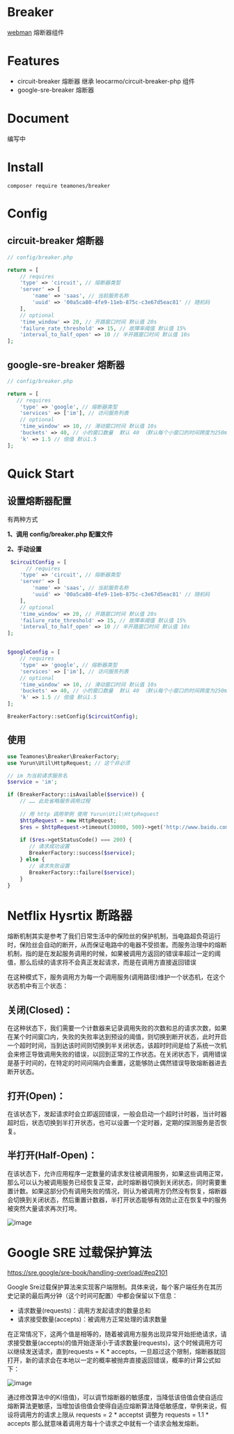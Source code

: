 # Breaker
[webman](https://github.com/walkor/webman)  熔断器组件

# Features

- circuit-breaker 熔断器 继承 leocarmo/circuit-breaker-php 组件
- google-sre-breaker 熔断器

# Document

编写中

# Install

```
composer require teamones/breaker
```

# Config

## circuit-breaker 熔断器

```php
// config/breaker.php

return = [
    // requires
    'type' => 'circuit', // 熔断器类型
    'server' => [
        'name' => 'saas', // 当前服务名称
        'uuid' => '00a5ca80-4fe9-11eb-875c-c3e67d5eac81' // 随机码
    ],
    // optional
    'time_window' => 20, // 开路窗口时间 默认值 20s
    'failure_rate_threshold' => 15, // 故障率阈值 默认值 15%
    'interval_to_half_open' => 10 // 半开路窗口时间 默认值 10s
];
```

## google-sre-breaker 熔断器

```php
// config/breaker.php

return = [
   // requires
    'type' => 'google', // 熔断器类型
    'services' => ['im'], // 访问服务列表
    // optional
    'time_window' => 10, // 滑动窗口时间 默认值 10s
    'buckets' => 40, // 小的窗口数量  默认 40 （默认每个小窗口的时间跨度为250ms）
    'k' => 1.5 // 倍值 默认1.5
];
```

# Quick Start

## 设置熔断器配置

有两种方式

**1、调用 config/breaker.php 配置文件**

**2、手动设置**

```php
 $circuitConfig = [
      // requires
    'type' => 'circuit', // 熔断器类型
    'server' => [
        'name' => 'saas', // 当前服务名称
        'uuid' => '00a5ca80-4fe9-11eb-875c-c3e67d5eac81' // 随机码
    ],
    // optional
    'time_window' => 20, // 开路窗口时间 默认值 20s
    'failure_rate_threshold' => 15, // 故障率阈值 默认值 15%
    'interval_to_half_open' => 10 // 半开路窗口时间 默认值 10s
];


$googleConfig = [
    // requires
    'type' => 'google', // 熔断器类型
    'services' => ['im'], // 访问服务列表
    // optional
    'time_window' => 10, // 滑动窗口时间 默认值 10s
    'buckets' => 40, // 小的窗口数量  默认 40 （默认每个小窗口的时间跨度为250ms）
    'k' => 1.5 // 倍值 默认1.5
];

BreakerFactory::setConfig($circuitConfig);
```

## 使用

```php
use Teamones\Breaker\BreakerFactory;
use Yurun\Util\HttpRequest; // 这个非必须

// im 为当前请求服务名
$service = 'im';

if (BreakerFactory::isAvailable($service)) { 
    // …… 此处省略服务调用过程
    
    // 用 http 调用举例 使用 Yurun\Util\HttpRequest
    $httpRequest = new HttpRequest;
    $res = $httpRequest->timeout(30000, 500)->get('http://www.baidu.com');
    
    if ($res->getStatusCode() === 200) {
       // 请求成功设置
       BreakerFactory::success($service);
    } else {
       // 请求失败设置
       BreakerFactory::failure($service);
    }
}
```

# Netflix Hysrtix 断路器

熔断机制其实是参考了我们日常生活中的保险丝的保护机制，当电路超负荷运行时，保险丝会自动的断开，从而保证电路中的电器不受损害。而服务治理中的熔断机制，指的是在发起服务调用的时候，如果被调用方返回的错误率超过一定的阈值，那么后续的请求将不会真正发起请求，而是在调用方直接返回错误

在这种模式下，服务调用方为每一个调用服务(调用路径)维护一个状态机，在这个状态机中有三个状态：

## 关闭(Closed)：

在这种状态下，我们需要一个计数器来记录调用失败的次数和总的请求次数，如果在某个时间窗口内，失败的失败率达到预设的阈值，则切换到断开状态，此时开启一个超时时间，当到达该时间则切换到半关闭状态，该超时时间是给了系统一次机会来修正导致调用失败的错误，以回到正常的工作状态。在关闭状态下，调用错误是基于时间的，在特定的时间间隔内会重置，这能够防止偶然错误导致熔断器进去断开状态。

## 打开(Open)：

在该状态下，发起请求时会立即返回错误，一般会启动一个超时计时器，当计时器超时后，状态切换到半打开状态，也可以设置一个定时器，定期的探测服务是否恢复。

## 半打开(Half-Open)：

在该状态下，允许应用程序一定数量的请求发往被调用服务，如果这些调用正常，那么可以认为被调用服务已经恢复正常，此时熔断器切换到关闭状态，同时需要重置计数。如果这部分仍有调用失败的情况，则认为被调用方仍然没有恢复，熔断器会切换到关闭状态，然后重置计数器，半打开状态能够有效防止正在恢复中的服务被突然大量请求再次打垮。

![image](./circuit_breaker.png)

# Google SRE 过载保护算法

https://sre.google/sre-book/handling-overload/#eq2101

Google Sre过载保护算法来实现客户端限制。具体来说，每个客户端任务在其历史记录的最后两分钟（这个时间可配置）中都会保留以下信息：

- 请求数量(requests)：调用方发起请求的数量总和
- 请求接受数量(accepts)：被调用方正常处理的请求数量

在正常情况下，这两个值是相等的，随着被调用方服务出现异常开始拒绝请求，请求接受数量(accepts)的值开始逐渐小于请求数量(requests)，这个时候调用方可以继续发送请求，直到requests = K * accepts，一旦超过这个限制，熔断器就回打开，新的请求会在本地以一定的概率被抛弃直接返回错误，概率的计算公式如下：

![image](./google_breaker.png)

通过修改算法中的K(倍值)，可以调节熔断器的敏感度，当降低该倍值会使自适应熔断算法更敏感，当增加该倍值会使得自适应熔断算法降低敏感度，举例来说，假设将调用方的请求上限从 requests = 2 * acceptst 调整为 requests = 1.1 * accepts 那么就意味着调用方每十个请求之中就有一个请求会触发熔断。